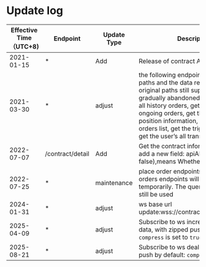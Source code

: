 # Update log

Effective Time（UTC+8) | Endpoint | Update Type | Description
---|---|---|---
2021-01-15 | * | Add | Release of contract API
2021-03-30 | * | adjust | the following endpoints to access the paths and the data return format (the original paths still supported, but will gradually abandoned) : get the user’s all history orders, get the user’s ongoing orders, get the user’s history position information, get the stop-limit orders list, get the trigger orders list, get the user’s all transaction details
2022-07-07 | /contract/detail | Add | Get the contract information endpoint add a new field: apiAllowed (true or false),means Whether support API
2022-07-25 | * | maintenance | place order endpoints and cancel orders endpoints will be closed temporarily. The query endpoints can still be used
2024-01-31 | * | adjust | ws base url update:wss://contract.mexc.com/edge
2025-04-09 | * | adjust | Subscribe to ws incremental depth data, with zipped push by default: `compress` is set to `true`
2025-08-21 | * | adjust | Subscribe to ws deal data, with zipped push by default: `compress` is set to `true`
